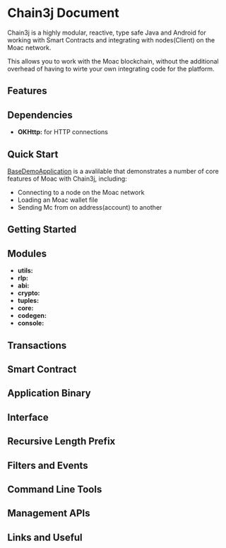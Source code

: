 # Chain3j Document
Chain3j is a highly modular, reactive, type safe Java and Android for working with Smart Contracts and integrating with
nodes(Client) on the Moac network.

This allows you to work with the Moac blockchain, without the additional overhead of having to wirte your own integrating
code for the platform.

## Features

## Dependencies
- **OKHttp:** for HTTP connections

## Quick Start
[BaseDemoApplication](https://github.com/DavidRicardoWilde/chain3j-Win-Demo/blob/master/BaseDemo/src/main/java/Demo/BaseDemo/BaseDemoApplication.java)
is a avalilable that demonstrates a number of core features of Moac with Chain3j, including:
- Connecting to a node on the Moac network
- Loading an Moac wallet file
- Sending Mc from on address(account) to another

## Getting Started

## Modules
- **utils:**
- **rlp:**
- **abi:**
- **crypto:**
- **tuples:**
- **core:**
- **codegen:**
- **console:**

## Transactions

## Smart Contract

## Application Binary

## Interface

## Recursive Length Prefix

## Filters and Events

## Command Line Tools

## Management APIs

## Links and Useful